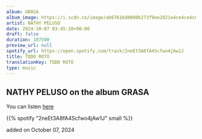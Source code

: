 ```yaml
---
album: GRASA
album_image: https://i.scdn.co/image/ab67616d0000b273f9ee2021e4ce4ce4c06282b9
artist: NATHY PELUSO
date: 2024-10-07 03:45:10+00:00
draft: false
duration: 187500
preview_url: null
spotify_url: https://open.spotify.com/track/2neEt3A8fA4Scfwo4jAw1J
title: TODO ROTO
translationKey: TODO ROTO
type: music
---
```


## NATHY PELUSO on the album GRASA

You can listen [here](https://open.spotify.com/track/2neEt3A8fA4Scfwo4jAw1J)

{{% spotify "2neEt3A8fA4Scfwo4jAw1J" small %}}

added on October 07, 2024